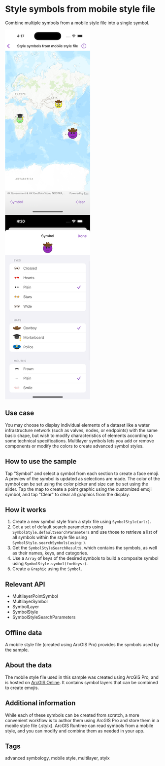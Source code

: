 # Style symbols from mobile style file

Combine multiple symbols from a mobile style file into a single symbol.

![Image of style symbols from mobile style file 1](style-symbols-from-mobile-style-file-1.png)
![Image of style symbols from mobile style file 2](style-symbols-from-mobile-style-file-2.png)

## Use case

You may choose to display individual elements of a dataset like a water infrastructure network (such as valves, nodes, or endpoints) with the same basic shape, but wish to modify characteristics of elements according to some technical specifications. Multilayer symbols lets you add or remove components or modify the colors to create advanced symbol styles.

## How to use the sample

Tap "Symbol" and select a symbol from each section to create a face emoji. A preview of the symbol is updated as selections are made. The color of the symbol can be set using the color picker and size can be set using the slider. Tap the map to create a point graphic using the customized emoji symbol, and tap "Clear" to clear all graphics from the display.

## How it works

1. Create a new symbol style from a stylx file using `SymbolStyle(url:)`.
2. Get a set of default search parameters using `SymbolStyle.defaultSearchParameters` and use those to retrieve a list of all symbols within the style file using `SymbolStyle.searchSymbols(using:)`.
3. Get the `SymbolStyleSearchResult`s, which contains the symbols, as well as their names, keys, and categories.
4. Use a `Array` of keys of the desired symbols to build a composite symbol using `SymbolStyle.symbol(forKeys:)`.
5. Create a `Graphic` using the `Symbol`.

## Relevant API

* MultilayerPointSymbol
* MultilayerSymbol
* SymbolLayer
* SymbolStyle
* SymbolStyleSearchParameters

## Offline data

A mobile style file (created using ArcGIS Pro) provides the symbols used by the sample.

## About the data

The mobile style file used in this sample was created using ArcGIS Pro, and is hosted on [ArcGIS Online](https://www.arcgis.com/home/item.html?id=1bd036f221f54a99abc9e46ff3511cbf). It contains symbol layers that can be combined to create emojis.

## Additional information

While each of these symbols can be created from scratch, a more convenient workflow is to author them using ArcGIS Pro and store them in a mobile style file (.stylx). ArcGIS Runtime can read symbols from a mobile style, and you can modify and combine them as needed in your app.

## Tags

advanced symbology, mobile style, multilayer, stylx
